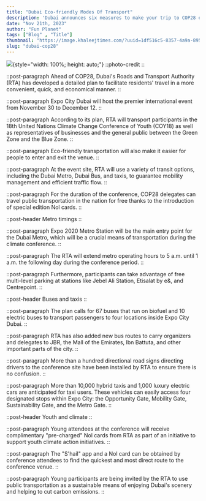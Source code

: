 ```yaml
---
title: "Dubai Eco-friendly Modes Of Transport"
description: 'Dubai announces six measures to make your trip to COP28 easier, including extended metro hours and "pre-charged" Nol cards.'
date: "Nov 21th, 2023"
author: "Fun Planet"
tags: ["Blog" , "Title"]
thumbnail: "https://image.khaleejtimes.com/?uuid=1df516c5-8357-4a9a-8952-fa7ac5f82e62&function=cropresize&type=preview&source=false&q=75&crop_w=0.99999&crop_h=0.81374&width=1500&height=844&x=1.0E-5&y=0.15371"
slug: "dubai-cop28"
---
```

<!-- section -->

![](https://image.khaleejtimes.com/?uuid=1df516c5-8357-4a9a-8952-fa7ac5f82e62&function=cropresize&type=preview&source=false&q=75&crop_w=0.99999&crop_h=0.81374&width=1500&height=844&x=1.0E-5&y=0.15371){style="width: 100%; height: auto;"}
::photo-credit
::

::post-paragraph
Ahead of COP28, Dubai's Roads and Transport Authority (RTA) has developed a detailed plan to facilitate residents' travel in a more convenient, quick, and economical manner.
::

::post-paragraph
Expo City Dubai will host the premier international event from November 30 to December 12.
::

::post-paragraph
According to its plan, RTA will transport participants in the 18th United Nations Climate Change Conference of Youth (COY18) as well as representatives of businesses and the general public between the Green Zone and the Blue Zone.
::

::post-paragraph
Eco-friendly transportation will also make it easier for people to enter and exit the venue.
::

::post-paragraph
At the event site, RTA will use a variety of transit options, including the Dubai Metro, Dubai Bus, and taxis, to guarantee mobility management and efficient traffic flow.
::

::post-paragraph
For the duration of the conference, COP28 delegates can travel public transportation in the nation for free thanks to the introduction of special edition Nol cards.
::

::post-header
Metro timings
::

::post-paragraph
Expo 2020 Metro Station will be the main entry point for the Dubai Metro, which will be a crucial means of transportation during the climate conference.
::

::post-paragraph
The RTA will extend metro operating hours to 5 a.m. until 1 a.m. the following day during the conference period.
::

::post-paragraph
Furthermore, participants can take advantage of free multi-level parking at stations like Jebel Ali Station, Etisalat by e&, and Centrepoint.
::

::post-header
Buses and taxis
::

::post-paragraph
The plan calls for 67 buses that run on biofuel and 10 electric buses to transport passengers to four locations inside Expo City Dubai.
::

::post-paragraph
RTA has also added new bus routes to carry organizers and delegates to JBR, the Mall of the Emirates, Ibn Battuta, and other important parts of the city.
::

::post-paragraph
More than a hundred directional road signs directing drivers to the conference site have been installed by RTA to ensure there is no confusion.
::

::post-paragraph
More than 10,000 hybrid taxis and 1,000 luxury electric cars are anticipated for taxi users. These vehicles can easily access four designated stops within Expo City: the Opportunity Gate, Mobility Gate, Sustainability Gate, and the Metro Gate.
::

::post-header
Youth and climate
::

::post-paragraph
Young attendees at the conference will receive complimentary "pre-charged" Nol cards from RTA as part of an initiative to support youth climate action initiatives.
::

::post-paragraph
The "S'hail" app and a Nol card can be obtained by conference attendees to find the quickest and most direct route to the conference venue.
::

::post-paragraph
Young participants are being invited by the RTA to use public transportation as a sustainable means of enjoying Dubai's scenery and helping to cut carbon emissions.
::